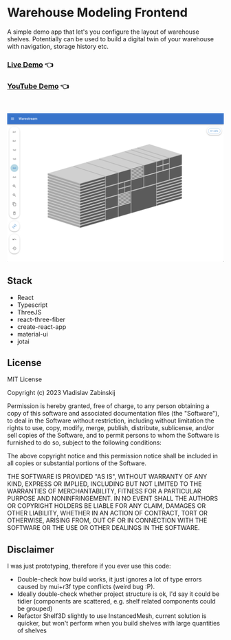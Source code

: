 # Warehouse Modeling Frontend

A simple demo app that let's you configure the layout of warehouse shelves.
Potentially can be used to build a digital twin of your warehouse with navigation, storage history etc.

### [Live Demo](https://zhabinsky.github.io/warehouse-modeling-frontend/) 👈

### [YouTube Demo](https://youtu.be/Fv7VZ53C3mo) 👈

<br/>

![Screenshot](https://raw.githubusercontent.com/zhabinsky/warehouse-modeling-frontend/master/screenshot.png)

## Stack

- React
- Typescript
- ThreeJS
- react-three-fiber
- create-react-app
- material-ui
- jotai

## License

MIT License

Copyright (c) 2023 Vladislav Zabinskij

Permission is hereby granted, free of charge, to any person obtaining a copy
of this software and associated documentation files (the "Software"), to deal
in the Software without restriction, including without limitation the rights
to use, copy, modify, merge, publish, distribute, sublicense, and/or sell
copies of the Software, and to permit persons to whom the Software is
furnished to do so, subject to the following conditions:

The above copyright notice and this permission notice shall be included in all
copies or substantial portions of the Software.

THE SOFTWARE IS PROVIDED "AS IS", WITHOUT WARRANTY OF ANY KIND, EXPRESS OR
IMPLIED, INCLUDING BUT NOT LIMITED TO THE WARRANTIES OF MERCHANTABILITY,
FITNESS FOR A PARTICULAR PURPOSE AND NONINFRINGEMENT. IN NO EVENT SHALL THE
AUTHORS OR COPYRIGHT HOLDERS BE LIABLE FOR ANY CLAIM, DAMAGES OR OTHER
LIABILITY, WHETHER IN AN ACTION OF CONTRACT, TORT OR OTHERWISE, ARISING FROM,
OUT OF OR IN CONNECTION WITH THE SOFTWARE OR THE USE OR OTHER DEALINGS IN THE
SOFTWARE.

## Disclaimer

I was just prototyping, therefore if you ever use this code:

- Double-check how build works, it just ignores a lot of type errors caused by mui+r3f type conflicts (weird bug :P).
- Ideally double-check whether project structure is ok, I'd say it could be tidier (components are scattered, e.g. shelf related components could be grouped)
- Refactor Shelf3D slightly to use InstancedMesh, current solution is quicker, but won't perform when you build shelves with large quantities of shelves
